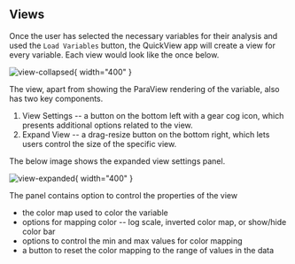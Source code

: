 ## Views

Once the user has selected the necessary variables for their analysis and used the `Load Variables` button, the QuickView app will create a view for every variable. Each view would look like the once below. 

![view-collapsed](../images/view-collapsed.png){ width="400" }

The view, apart from showing the ParaView rendering of the variable, also has two key components. 

1. View Settings -- a button on the bottom left with a gear cog icon, which presents additional options related to the view. 
2. Expand View -- a drag-resize button on the bottom right, which lets users control the size of the specific view. 

The below image shows the expanded view settings panel. 

![view-expanded](../images/view-expanded.png){ width="400" }

The panel contains option to control the properties of the view 
- the color map used to color the variable
- options for mapping color -- log scale, inverted color map, or show/hide color bar
- options to control the min and max values for color mapping
- a button to reset the color mapping to the range of values in the data

